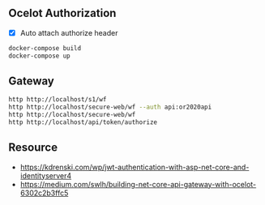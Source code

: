 ## Ocelot Authorization

- [x] Auto attach authorize header

```bash
docker-compose build
docker-compose up
```

## Gateway

```bash
http http://localhost/s1/wf
http http://localhost/secure-web/wf --auth api:or2020api
http http://localhost/secure-web/wf
http http://localhost/api/token/authorize
```

## Resource

- https://kdrenski.com/wp/jwt-authentication-with-asp-net-core-and-identityserver4
- https://medium.com/swlh/building-net-core-api-gateway-with-ocelot-6302c2b3ffc5